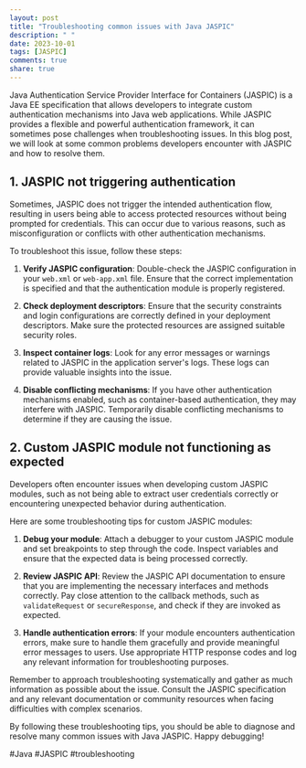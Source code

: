 ```yaml
---
layout: post
title: "Troubleshooting common issues with Java JASPIC"
description: " "
date: 2023-10-01
tags: [JASPIC]
comments: true
share: true
---
```


Java Authentication Service Provider Interface for Containers (JASPIC) is a Java EE specification that allows developers to integrate custom authentication mechanisms into Java web applications. While JASPIC provides a flexible and powerful authentication framework, it can sometimes pose challenges when troubleshooting issues. In this blog post, we will look at some common problems developers encounter with JASPIC and how to resolve them.

## 1. JASPIC not triggering authentication

Sometimes, JASPIC does not trigger the intended authentication flow, resulting in users being able to access protected resources without being prompted for credentials. This can occur due to various reasons, such as misconfiguration or conflicts with other authentication mechanisms.

To troubleshoot this issue, follow these steps:

1. **Verify JASPIC configuration**: Double-check the JASPIC configuration in your `web.xml` or `web-app.xml` file. Ensure that the correct implementation is specified and that the authentication module is properly registered.

2. **Check deployment descriptors**: Ensure that the security constraints and login configurations are correctly defined in your deployment descriptors. Make sure the protected resources are assigned suitable security roles.

3. **Inspect container logs**: Look for any error messages or warnings related to JASPIC in the application server's logs. These logs can provide valuable insights into the issue.

4. **Disable conflicting mechanisms**: If you have other authentication mechanisms enabled, such as container-based authentication, they may interfere with JASPIC. Temporarily disable conflicting mechanisms to determine if they are causing the issue.

## 2. Custom JASPIC module not functioning as expected

Developers often encounter issues when developing custom JASPIC modules, such as not being able to extract user credentials correctly or encountering unexpected behavior during authentication.

Here are some troubleshooting tips for custom JASPIC modules:

1. **Debug your module**: Attach a debugger to your custom JASPIC module and set breakpoints to step through the code. Inspect variables and ensure that the expected data is being processed correctly.

2. **Review JASPIC API**: Review the JASPIC API documentation to ensure that you are implementing the necessary interfaces and methods correctly. Pay close attention to the callback methods, such as `validateRequest` or `secureResponse`, and check if they are invoked as expected.

3. **Handle authentication errors**: If your module encounters authentication errors, make sure to handle them gracefully and provide meaningful error messages to users. Use appropriate HTTP response codes and log any relevant information for troubleshooting purposes.

Remember to approach troubleshooting systematically and gather as much information as possible about the issue. Consult the JASPIC specification and any relevant documentation or community resources when facing difficulties with complex scenarios.

By following these troubleshooting tips, you should be able to diagnose and resolve many common issues with Java JASPIC. Happy debugging!

#Java #JASPIC #troubleshooting